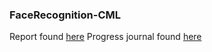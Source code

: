 ### FaceRecognition-CML

Report found [here](docs/cosc444_team_4_report.pdf)
Progress journal found [here](docs/cosc444_team_4_progress_journal.pdf)